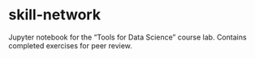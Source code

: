 # skill-network
Jupyter notebook for the “Tools for Data Science” course lab. Contains completed exercises for peer review.
